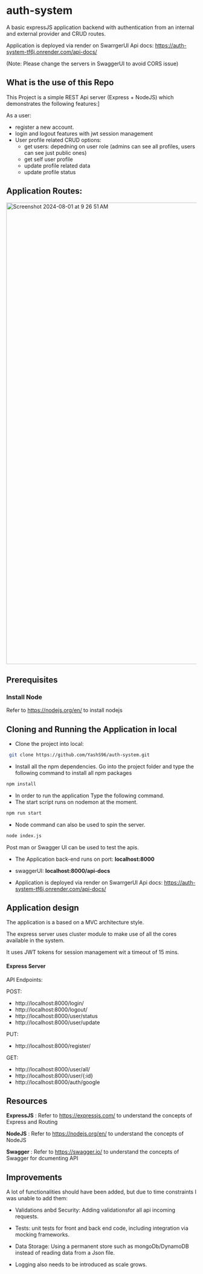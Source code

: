 # auth-system
A basic expressJS application backend with authentication from an internal and external provider and CRUD routes.

Application is deployed via render on SwarrgerUI Api docs: https://auth-system-tf6j.onrender.com/api-docs/

(Note: Please change the servers in SwaggerUI to avoid CORS issue)

## What is the use of this Repo

This Project is a simple REST Api server (Express + NodeJS) which demonstrates the following features:]

As a user:

- register a new account.
- login and logout features with jwt session management
- User profile related CRUD options:
    - get users: depedning on user role (admins can see all profiles, users can see just public ones)
    - get self user profile
    - update profile related data
    - update profile status

## Application Routes:

<img width="1221" alt="Screenshot 2024-08-01 at 9 26 51 AM" src="https://github.com/user-attachments/assets/97f563bb-0c10-4843-8737-4f5f8b97dda9">

## Prerequisites

### Install Node

Refer to https://nodejs.org/en/ to install nodejs

## Cloning and Running the Application in local

- Clone the project into local:

```bash
 git clone https://github.com/YashS96/auth-system.git
```

- Install all the npm dependencies. Go into the project folder and type the following command to install all npm packages

```bash
npm install
```

- In order to run the application Type the following command.
- The start script runs on nodemon at the moment.

```bash
npm run start
```

- Node command can also be used to spin the server.

```bash
node index.js
```
Post man or Swagger UI can be used to test the apis.

- The Application back-end runs on port: **localhost:8000**
- swaggerUI: **localhost:8000/api-docs**

- Application is deployed via render on SwarrgerUI Api docs: https://auth-system-tf6j.onrender.com/api-docs/

## Application design
The application is a based on a MVC architecture style.

The express server uses cluster module to make use of all the cores available in the system.

It uses JWT tokens for session management wit a timeout of 15 mins.

#### Express Server

API Endpoints:

POST:
 - http://localhost:8000/login/
 - http://localhost:8000/logout/
 - http://localhost:8000/user/status
 - http://localhost:8000/user/update

PUT:
- http://localhost:8000/register/

GET:
 - http://localhost:8000/user/all/
 - http://localhost:8000/user/{:id}
 - http://localhost:8000/auth/google

## Resources

**ExpressJS** : Refer to https://expressjs.com/ to understand the concepts of Express and Routing

**NodeJS** : Refer to https://nodejs.org/en/ to understand the concepts of NodeJS

**Swagger** : Refer to https://swagger.io/ to understand the concepts of Swagger for dcumenting API

## Improvements

A lot of functionalities should have been added, but due to time constraints I was unable to add them:

- Validations anbd Security: Adding validationsfor all api incoming requests.
   
- Tests: unit tests for front and back end code, including integration via mocking frameworks.

- Data Storage: Using a permanent store such as mongoDb/DynamoDB instead of reading data from a Json file.
  
- Logging also needs to be introduced as scale grows.

